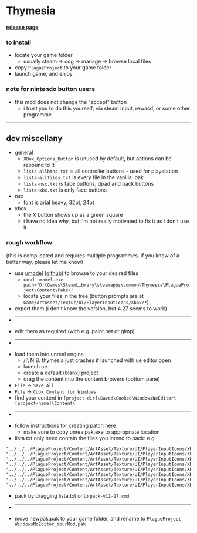# Thymesia

**[release page](https://github.com/ZeusOfTheCrows/nsx-button-prompts/releases/tag/thymesia)**

### to install
* locate your game folder
	* usually steam -> cog -> manage -> browse local files
* copy `PlagueProject` to your game folder
* launch game, and enjoy

### note for nintendo button users
* this mod does not change the "accept" button
	* i trust you to do this yourself; via steam input, rewasd, or some other programme

---

## dev miscellany
* general
	* `XBox_Options_Button` is unused by default, but actions can be rebound to it
	* `lista-allbtns.txt` is all controller buttons - used for playstation
	* `lista-allfiles.txt` is every file in the vanilla .pak
	* `lista-nsx.txt` is face buttons, dpad and back buttons
	* `lista-xbx.txt` is only face buttons
* nsx
	* font is arial heavy, 32pt, 24pt
* xbox
	* the X button shows up as a green square
	* i have no idea why, but i'm not really motivated to fix it as i don't use it

### rough workflow
(this is complicated and requires multiple programmes. if you know of a better way, please let me know)
* use [umodel](https://www.gildor.org/projects/umodel) ([github](https://github.com/gildor2/UEViewer)) to browse to your desired files
	* cmd: `umodel.exe -path="D:\Games\SteamLibrary\steamapps\common\Thymesia\PlagueProject\Content\Paks\"`
	* locate your files in the tree (button prompts are at `Game/ArtAsset/Textur/UI/PlayerInputIcons/Xbox/*`)
* export them (i don't know the version, but 4.27 seems to work)
* ---
* edit them as required (with e.g. paint.net or gimp)
* ---
* load them into unreal engine
	* /!\ N.B. thymesia just crashes if launched with ue editor open
	* launch ue
	* create a default (blank) project
	* drag the content into the content browers (bottom pane)
* `File` -> `Save All`
* `File` -> `Cook Content for Windows`
* find your content in `[project-dir]\Saved\Cooked\WindowsNoEditor\[project-name]\Content\`
* ---
* follow instructions for creating patch [here](https://gbatemp.net/threads/how-to-unpack-and-repack-unreal-engine-4-files.531784/)
	* make sure to copy unrealpak.exe to appropriate location
* lista.txt only need contain the files you intend to pack: e.g.
~~~
"../../../PlagueProject/Content/ArtAsset/Texture/UI/PlayerInputIcons/XBox/XBox_FaceButtons_Bottom.uasset"
"../../../PlagueProject/Content/ArtAsset/Texture/UI/PlayerInputIcons/XBox/XBox_FaceButtons_Bottom.uexp"
"../../../PlagueProject/Content/ArtAsset/Texture/UI/PlayerInputIcons/XBox/XBox_FaceButtons_Left.uasset"
"../../../PlagueProject/Content/ArtAsset/Texture/UI/PlayerInputIcons/XBox/XBox_FaceButtons_Left.uexp"
"../../../PlagueProject/Content/ArtAsset/Texture/UI/PlayerInputIcons/XBox/XBox_FaceButtons_Right.uasset"
"../../../PlagueProject/Content/ArtAsset/Texture/UI/PlayerInputIcons/XBox/XBox_FaceButtons_Right.uexp"
"../../../PlagueProject/Content/ArtAsset/Texture/UI/PlayerInputIcons/XBox/XBox_FaceButtons_Top.uasset"
"../../../PlagueProject/Content/ArtAsset/Texture/UI/PlayerInputIcons/XBox/XBox_FaceButtons_Top.uexp"
~~~
* pack by dragging lista.txt onto `pack-v11-27.cmd`
* ---
* move newpak.pak to your game folder, and rename to `PlagueProject-WindowsNoEditor_YourMod.pak`